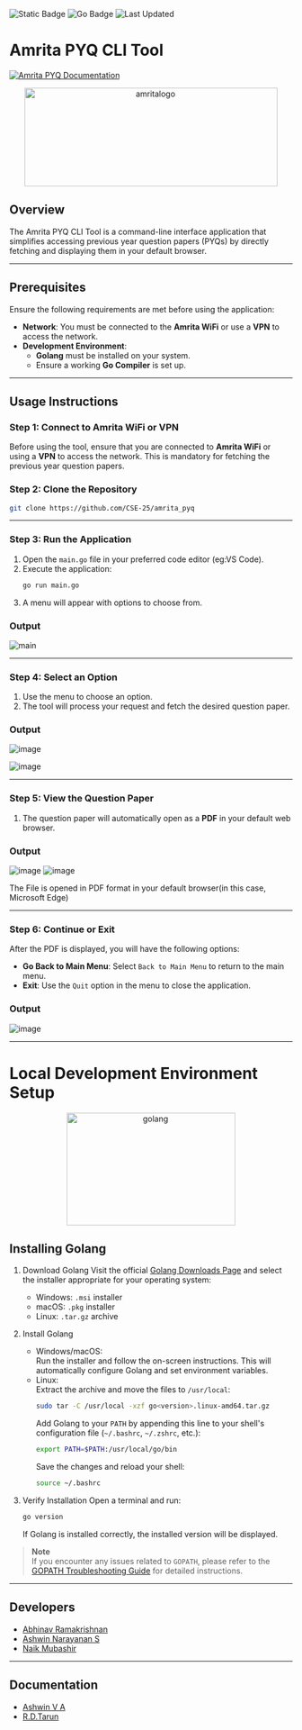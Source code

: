 ![Static Badge](https://img.shields.io/badge/ampyq-darkred?logoColor=white)
![Go Badge](https://img.shields.io/badge/Go-00ADD8?logo=go&logoColor=white)
![Last Updated](https://img.shields.io/badge/Last%20Updated-December-00ADD8?style=flat&logoColor=white&labelColor=5E5D5D&color=D0A93E)

# Amrita PYQ CLI Tool 
<a href="https://cse-25.github.io/amrita_pyq/"> <img src="https://img.shields.io/badge/Explore%20Docs-Amrita%20PYQ-blueviolet?style=for-the-badge&logo=rocket" alt="Amrita PYQ Documentation"/> </a>
<div align="center">
  <img src="https://github.com/user-attachments/assets/44822d21-0e1d-4b3e-baa3-3450b5cc14fc" alt="amritalogo" width="450" height="175">
</div>

## Overview
The Amrita PYQ CLI Tool is a command-line interface application that simplifies accessing previous year question papers (PYQs) by directly fetching and displaying them in your default browser.

---

## Prerequisites
Ensure the following requirements are met before using the application:

- **Network**: You must be connected to the **Amrita WiFi** or use a **VPN** to access the network.  
- **Development Environment**:  
  - **Golang** must be installed on your system.  
  - Ensure a working **Go Compiler** is set up.

---

## Usage Instructions

### Step 1: Connect to Amrita WiFi or VPN
Before using the tool, ensure that you are connected to **Amrita WiFi** or using a **VPN** to access the network. This is mandatory for fetching the previous year question papers.

### Step 2: Clone the Repository
```bash
git clone https://github.com/CSE-25/amrita_pyq
```

---

### Step 3: Run the Application
1. Open the `main.go` file in your preferred code editor (eg:VS Code).  
2. Execute the application:
   ```bash
   go run main.go
   ```
3. A menu will appear with options to choose from.

### Output
![main](https://github.com/user-attachments/assets/148324a7-38fa-48d3-b53a-a292ce928254)

---

### Step 4: Select an Option
1. Use the menu to choose an option.  
2. The tool will process your request and fetch the desired question paper.

### Output
![image](https://github.com/user-attachments/assets/f0a3051c-ff9a-4f7a-84b3-716682ab4ff6)

![image](https://github.com/user-attachments/assets/b4db183c-47e4-4630-8516-07fa016b7131)

---


### Step 5: View the Question Paper
1. The question paper will automatically open as a **PDF** in your default web browser.

### Output
![image](https://github.com/user-attachments/assets/453959d2-10c5-40b0-b981-38791c96c2ac)
![image](https://github.com/user-attachments/assets/b904263f-97c0-439f-9aa5-3c4f477683b6)

The File is opened in PDF format in your default browser(in this case, Microsoft Edge) 

---
   
### Step 6: Continue or Exit
After the PDF is displayed, you will have the following options:
   - **Go Back to Main Menu**: Select `Back to Main Menu` to return to the main menu.  
   - **Exit**: Use the `Quit` option in the menu to close the application.

### Output
![image](https://github.com/user-attachments/assets/7ec80f02-e128-41b8-9907-6ac687e45c17)

---

# Local Development Environment Setup
<p align="center">
  <img src="https://github.com/user-attachments/assets/7c2a4198-cfd9-4451-89a0-44637136e1f4" alt="golang" width="300" height="200">
</p>

## Installing Golang
1. Download Golang
   Visit the official [Golang Downloads Page](https://golang.org/dl/) and select the installer appropriate for your operating system:
   - Windows: `.msi` installer  
   - macOS: `.pkg` installer  
   - Linux: `.tar.gz` archive  

2. Install Golang
   - Windows/macOS:  
     Run the installer and follow the on-screen instructions. This will automatically configure Golang and set environment variables.  
   - Linux:  
     Extract the archive and move the files to `/usr/local`:  
     ```bash
     sudo tar -C /usr/local -xzf go<version>.linux-amd64.tar.gz
     ```  
     Add Golang to your `PATH` by appending this line to your shell's configuration file (`~/.bashrc`, `~/.zshrc`, etc.):  
     ```bash
     export PATH=$PATH:/usr/local/go/bin
     ```  
     Save the changes and reload your shell:  
     ```bash
     source ~/.bashrc
     ```

3. Verify Installation
   Open a terminal and run:  
   ```bash
   go version
   ```  
   If Golang is installed correctly, the installed version will be displayed.

> **Note**  
> If you encounter any issues related to `GOPATH`, please refer to the [GOPATH Troubleshooting Guide](https://go.dev/wiki/SettingGOPATH#windows) for detailed instructions.

---
## Developers

- [Abhinav Ramakrishnan](https://github.com/Abhinav-ark)
- [Ashwin Narayanan S](https://ashrockzzz2003.github.io/portfolio)
- [Naik Mubashir](https://github.com/naikmubashir)
  
---
## Documentation
- [Ashwin V A](https://github.com/WinterSun23)
- [R.D.Tarun](https://github.com/RD-Tarun)
